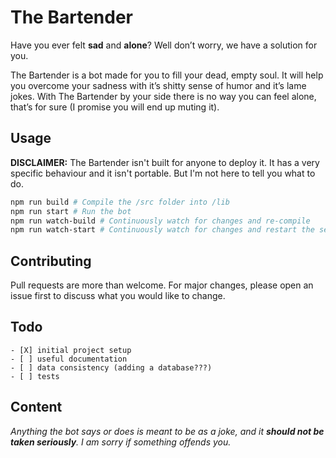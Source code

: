 
# The Bartender
Have you ever felt **sad** and **alone**? Well don’t worry, we have a solution for you.

The Bartender is a bot made for you to fill your dead, empty soul. It will help you overcome your sadness with it’s shitty sense of humor and it’s lame jokes. With The Bartender by your side there is no way you can feel alone, that’s for sure (I promise you will end up muting it).

## Usage
**DISCLAIMER:** The Bartender isn't built for anyone to deploy it. It has a very specific behaviour and it isn't portable. But I'm not here to tell you what to do.
```bash
npm run build # Compile the /src folder into /lib
npm run start # Run the bot
npm run watch-build # Continuously watch for changes and re-compile
npm run watch-start # Continuously watch for changes and restart the server (it also enables the debugger)
```

## Contributing
Pull requests are more than welcome. For major changes, please open an issue first to discuss what you would like to change. 

## Todo
```
- [X] initial project setup
- [ ] useful documentation
- [ ] data consistency (adding a database???)
- [ ] tests
```

## Content
*Anything the bot says or does is meant to be as a joke, and it **should not be taken seriously**. I am sorry if something offends you.*
